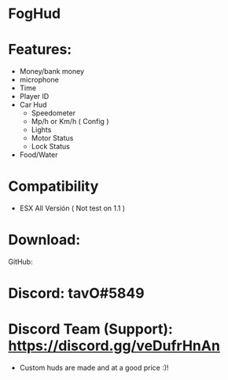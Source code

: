 # FogHud
 
# Features:

* Money/bank money
* microphone
* Time
* Player ID
* Car Hud
  * Speedometer
  * Mp/h or Km/h ( Config )
  * Lights
  * Motor Status
  * Lock Status
* Food/Water

# Compatibility 
* ESX All Versión ( Not test on 1.1 )
# Download:
GitHub: 

# Discord: tavO#5849
# Discord Team (Support): https://discord.gg/veDufrHnAn

* Custom huds are made and at a good price :)!